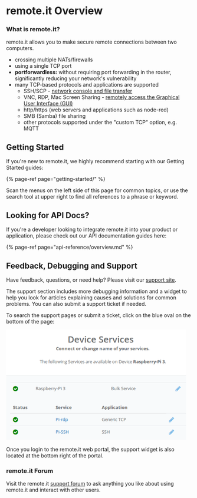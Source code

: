 # remote.it Overview

### What is remote.it?

remote.it allows you to make secure remote connections between two computers.

* crossing multiple NATs/firewalls
* using a single TCP port
* **portforwardless:** without requiring port forwarding in the router, significantly reducing your network's vulnerability
* many TCP-based protocols and applications are supported
  * SSH/SCP - [network console and file transfer](applications/remote-console-and-file-transfer/)
  * VNC, RDP, Mac Screen Sharing - [remotely access the Graphical User Interface \(GUI\)](applications/remote-graphical-desktop-access/)
  * http/https \(web servers and applications such as node-red\)
  * SMB \(Samba\) file sharing
  * other protocols supported under the "custom TCP" option, e.g. MQTT

## Getting Started

If you're new to remote.it, we highly recommend starting with our Getting Started guides:

{% page-ref page="getting-started/" %}

Scan the menus on the left side of this page for common topics, or use the search tool at upper right to find all references to a phrase or keyword.

## Looking for API Docs?

If you're a developer looking to integrate remote.it into your product or application, please check out our API documentation guides here:

{% page-ref page="api-reference/overview.md" %}

## Feedback, Debugging and Support

Have feedback, questions, or need help? Please visit our [support site](https://remot3it.zendesk.com/hc/en-us).

The support section includes more debugging information and a widget to help you look for articles explaining causes and solutions for common problems. You can also submit a support ticket if needed.  

To search the support pages or submit a ticket, click on the blue oval on the bottom of the page:

![](.gitbook/assets/image%20%28212%29.png)

Once you login to the remote.it web portal, the support widget is also located at the bottom right of the portal.

### remote.it Forum

Visit the remote.it [support forum](https://forum.remote.it) to ask anything you like about using remote.it and interact with other users.

